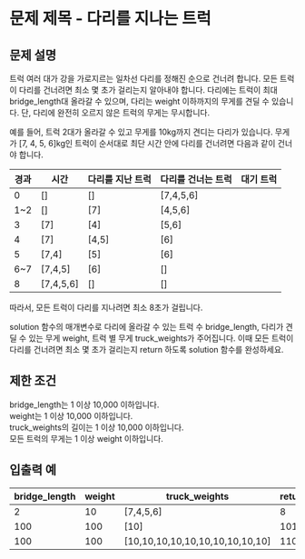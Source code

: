 # 문제 제목 - 다리를 지나는 트럭
## 문제 설명
트럭 여러 대가 강을 가로지르는 일차선 다리를 정해진 순으로 건너려 합니다. 모든 트럭이 다리를 건너려면 최소 몇 초가 걸리는지 알아내야 합니다. 다리에는 트럭이 최대 bridge_length대 올라갈 수 있으며, 다리는 weight 이하까지의 무게를 견딜 수 있습니다. 단, 다리에 완전히 오르지 않은 트럭의 무게는 무시합니다.

예를 들어, 트럭 2대가 올라갈 수 있고 무게를 10kg까지 견디는 다리가 있습니다. 무게가 [7, 4, 5, 6]kg인 트럭이 순서대로 최단 시간 안에 다리를 건너려면 다음과 같이 건너야 합니다.

경과 | 시간	| 다리를 지난 트럭	| 다리를 건너는 트럭	| 대기 트럭
---|---|---|---|---|
0	| []	| []	| [7,4,5,6]
1~2	| []	| [7]	| [4,5,6]
3	| [7]	| [4]	| [5,6]
4	| [7]	| [4,5]	| [6]
5	| [7,4]	| [5]	| [6]
6~7	| [7,4,5]	| [6]	| []
8	| [7,4,5,6]	| []	| []

따라서, 모든 트럭이 다리를 지나려면 최소 8초가 걸립니다.

solution 함수의 매개변수로 다리에 올라갈 수 있는 트럭 수 bridge_length, 다리가 견딜 수 있는 무게 weight, 트럭 별 무게 truck_weights가 주어집니다. 이때 모든 트럭이 다리를 건너려면 최소 몇 초가 걸리는지 return 하도록 solution 함수를 완성하세요.

## 제한 조건
bridge_length는 1 이상 10,000 이하입니다.  
weight는 1 이상 10,000 이하입니다.  
truck_weights의 길이는 1 이상 10,000 이하입니다.  
모든 트럭의 무게는 1 이상 weight 이하입니다.  
## 입출력 예
bridge_length	| weight	| truck_weights	| return
---|---|---|---|
2	| 10	| [7,4,5,6]	| 8
100	| 100	| [10]	| 101
100	| 100	| [10,10,10,10,10,10,10,10,10,10] |	110
